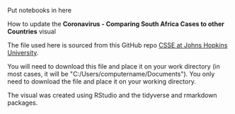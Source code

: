Put notebooks in here

How to update the **Coronavirus - Comparing South Africa Cases to other Countries** visual

The file used here is sourced from this GitHub repo [CSSE at Johns Hopkins University](https://github.com/CSSEGISandData/COVID-19/blob/master/csse_covid_19_data/csse_covid_19_time_series/time_series_covid19_confirmed_global.csv).

You will need to download this file and place it on your work directory (in most cases, it will be "C:/Users/computername/Documents"). You only need to download the file and place it on your working directory.

The visual was created using RStudio and the tidyverse and rmarkdown packages. 
